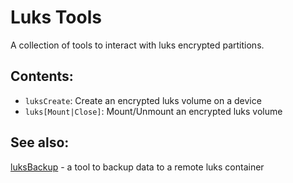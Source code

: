 # Luks Tools

A collection of tools to interact with luks encrypted partitions. 

## Contents:
- `luksCreate`: Create an encrypted luks volume on a device
- `luks[Mount|Close]`: Mount/Unmount an encrypted luks volume

## See also:
[luksBackup](https://git.datenvorr.at/anton/luksbackup) - a tool to backup data to a remote luks container